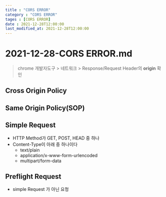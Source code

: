 ```yaml
---
title : "CORS ERROR"
category : "CORS ERROR"
tages : [CORS ERROR]
date : 2021-12-28T12:00:00
last_modified_at: 2021-12-28T12:00:00
---
```


# 2021-12-28-CORS ERROR.md

> chrome 개발자도구 > 네트워크 > Response/Request Header의 **origin** 확인
> 

## Cross Origin Policy

## Same Origin Policy(SOP)

## Simple Request

- HTTP Method가 GET, POST, HEAD 중 하나
- Content-Type이 아래 중 하나이다
    - text/plain
    - application/x-www-form-urlencoded
    - multipart/form-data

## Preflight Request

- simple Request 가 아닌 요청
